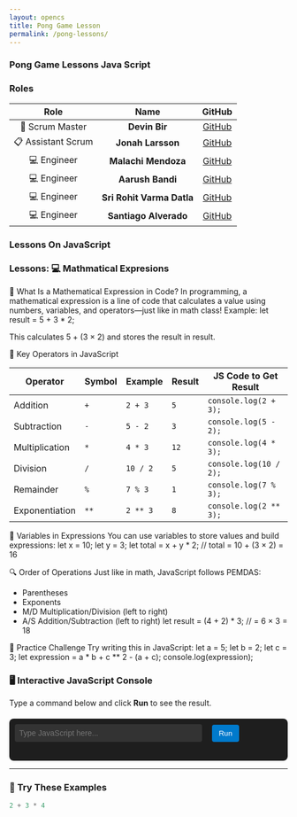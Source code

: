 ```yaml
---
layout: opencs
title: Pong Game Lesson
permalink: /pong-lessons/
---
```



### Pong Game Lessons Java Script


### Roles

| Role            | Name                 | GitHub |
|:---------------:|:--------------------:|:------:|
| 🧭 Scrum Master | **Devin Bir**        | [GitHub](https://github.com/kush1434) |
| 📋 Assistant Scrum | **Jonah Larsson**   | [GitHub](https://github.com/frogle-dev) |
| 💻 Engineer     | **Malachi Mendoza**         | [GitHub](https://github.com/ellioty15) |
| 💻 Engineer     | **Aarush Bandi**         | [GitHub](https://github.com/Bandi-A-54547) |
| 💻 Engineer     | **Sri Rohit Varma Datla**         | [GitHub](https://github.com/douprojo) |
| 💻 Engineer     | **Santiago Alverado**         | [GitHub](https://github.com/Flv0ur) |

### **Lessons On JavaScript**

### Lessons: 💻 Mathmatical Expresions

📌 What Is a Mathematical Expression in Code?
In programming, a mathematical expression is a line of code that calculates a value using numbers, variables, and operators—just like in math class!
Example:
let result = 5 + 3 * 2;


This calculates 5 + (3 × 2) and stores the result in result.

🧩 Key Operators in JavaScript

| Operator         | Symbol | Example     | Result | JS Code to Get Result       |
|------------------|--------|-------------|--------|-----------------------------|
| Addition         | `+`    | `2 + 3`     | `5`    | `console.log(2 + 3);`       |
| Subtraction      | `-`    | `5 - 2`     | `3`    | `console.log(5 - 2);`       |
| Multiplication   | `*`    | `4 * 3`     | `12`   | `console.log(4 * 3);`       |
| Division         | `/`    | `10 / 2`    | `5`    | `console.log(10 / 2);`      |
| Remainder        | `%` | `7 % 3`     | `1`    | `console.log(7 % 3);`       |
| Exponentiation   | `**`   | `2 ** 3`    | `8`    | `console.log(2 ** 3);`      |


🧠 Variables in Expressions
You can use variables to store values and build expressions:
let x = 10;
let y = 3;
let total = x + y * 2; // total = 10 + (3 × 2) = 16



🔍 Order of Operations
Just like in math, JavaScript follows PEMDAS:
- Parentheses
- Exponents
- M/D Multiplication/Division (left to right)
- A/S Addition/Subtraction (left to right)
let result = (4 + 2) * 3; // = 6 × 3 = 18



🧪 Practice Challenge
Try writing this in JavaScript:
let a = 5;
let b = 2;
let c = 3;
let expression = a * b + c ** 2 - (a + c);
console.log(expression);


### 🖥️ Interactive JavaScript Console

Type a command below and click **Run** to see the result.

<div id="console-container">
  <input type="text" id="console-input" placeholder="Type JavaScript here..." />
  <button onclick="runCommand()">Run</button>
  <pre id="console-output"></pre>
</div>

<style>
  #console-container {
    margin-top: 20px;
    padding: 10px;
    background: #1e1e1e;
    color: #eee;
    font-family: monospace;
    border-radius: 8px;
  }
  #console-input {
    width: 70%;
    padding: 8px;
    font-size: 1em;
    background: #333;
    color: #fff;
    border: none;
    border-radius: 4px;
  }
  button {
    padding: 8px 12px;
    margin-left: 10px;
    background: #007acc;
    color: white;
    border: none;
    border-radius: 4px;
    cursor: pointer;
  }
  #console-output {
    margin-top: 10px;
    white-space: pre-wrap;
  }
</style>

<script>
  function runCommand() {
    const input = document.getElementById("console-input").value;
    const output = document.getElementById("console-output");
    try {
      const result = eval(input);
      output.textContent = `> ${input}\n${result}`;
    } catch (err) {
      output.textContent = `> ${input}\nError: ${err.message}`;
    }
  }
</script>

---

### 🧪 Try These Examples

```js
2 + 3 * 4
